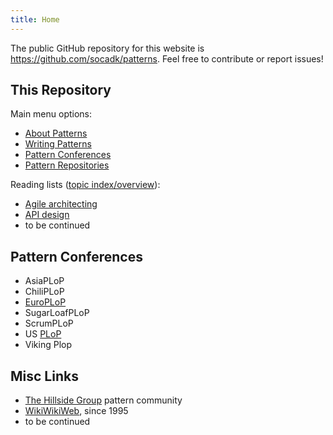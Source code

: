 ```yaml
---
title: Home
---
```


The public GitHub repository for this website is <https://github.com/socadk/patterns>. Feel free to contribute or report issues!

## This Repository

Main menu options:

* [About Patterns](./about)
* [Writing Patterns](./writing/authoring.html)
* [Pattern Conferences](./conferences)
* [Pattern Repositories](./repositories)
  
Reading lists ([topic index/overview](./reading-lists/)): 

* [Agile architecting](./reading-lists/agile-architecture.html)
* [API design](./reading-lists/api-design.html)
* to be continued 

## Pattern Conferences 

* AsiaPLoP
* ChiliPLoP
* [EuroPLoP](./conferences/EuroPLoP/)
* SugarLoafPLoP
* ScrumPLoP
* US [PLoP](./conferences/PLoP/)
* Viking Plop

## Misc Links

* [The Hillside Group](https://hillside.net/) pattern community
* [WikiWikiWeb](https://wiki.c2.com/), since 1995 <!-- PPP: <http://c2.com/ppr/> -->
* to be continued
